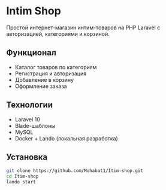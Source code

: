 #  Intim Shop

Простой интернет-магазин интим-товаров на PHP Laravel с авторизацией, категориями и корзиной.

##  Функционал
- Каталог товаров по категориям
- Регистрация и авторизация
- Добавление в корзину
- Оформление заказа

##  Технологии
- Laravel 10
- Blade-шаблоны
- MySQL
- Docker + Lando (локальная разработка)

##  Установка

```bash
git clone https://github.com/Mohabat1/Itim-shop.git
cd Itim-shop
lando start


